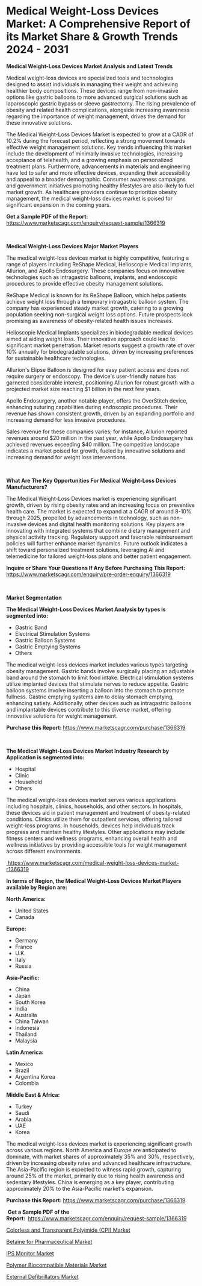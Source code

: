 <p><h1>Medical Weight-Loss Devices Market: A Comprehensive Report of its Market Share & Growth Trends 2024 - 2031</h1></p><p><strong>Medical Weight-Loss Devices Market Analysis and Latest Trends</strong></p>
<p><p>Medical weight-loss devices are specialized tools and technologies designed to assist individuals in managing their weight and achieving healthier body compositions. These devices range from non-invasive options like gastric balloons to more advanced surgical solutions such as laparoscopic gastric bypass or sleeve gastrectomy. The rising prevalence of obesity and related health complications, alongside increasing awareness regarding the importance of weight management, drives the demand for these innovative solutions.</p><p>The Medical Weight-Loss Devices Market is expected to grow at a CAGR of 10.2% during the forecast period, reflecting a strong movement towards effective weight management solutions. Key trends influencing this market include the development of minimally invasive technologies, increasing acceptance of telehealth, and a growing emphasis on personalized treatment plans. Furthermore, advancements in materials and engineering have led to safer and more effective devices, expanding their accessibility and appeal to a broader demographic. Consumer awareness campaigns and government initiatives promoting healthy lifestyles are also likely to fuel market growth. As healthcare providers continue to prioritize obesity management, the medical weight-loss devices market is poised for significant expansion in the coming years.</p></p>
<p><strong>Get a Sample PDF of the Report:&nbsp;</strong> <a href="https://www.marketscagr.com/enquiry/request-sample/1366319">https://www.marketscagr.com/enquiry/request-sample/1366319</a></p>
<p>&nbsp;</p>
<p><strong>Medical Weight-Loss Devices Major Market Players</strong></p>
<p><p>The medical weight-loss devices market is highly competitive, featuring a range of players including ReShape Medical, Helioscopie Medical Implants, Allurion, and Apollo Endosurgery. These companies focus on innovative technologies such as intragastric balloons, implants, and endoscopic procedures to provide effective obesity management solutions.</p><p>ReShape Medical is known for its ReShape Balloon, which helps patients achieve weight loss through a temporary intragastric balloon system. The company has experienced steady market growth, catering to a growing population seeking non-surgical weight loss options. Future prospects look promising as awareness of obesity-related health issues increases.</p><p>Helioscopie Medical Implants specializes in biodegradable medical devices aimed at aiding weight loss. Their innovative approach could lead to significant market penetration. Market reports suggest a growth rate of over 10% annually for biodegradable solutions, driven by increasing preferences for sustainable healthcare technologies.</p><p>Allurion's Elipse Balloon is designed for easy patient access and does not require surgery or endoscopy. The device's user-friendly nature has garnered considerable interest, positioning Allurion for robust growth with a projected market size reaching $1 billion in the next few years.</p><p>Apollo Endosurgery, another notable player, offers the OverStitch device, enhancing suturing capabilities during endoscopic procedures. Their revenue has shown consistent growth, driven by an expanding portfolio and increasing demand for less invasive procedures.</p><p>Sales revenue for these companies varies; for instance, Allurion reported revenues around $20 million in the past year, while Apollo Endosurgery has achieved revenues exceeding $40 million. The competitive landscape indicates a market poised for growth, fueled by innovative solutions and increasing demand for weight loss interventions.</p></p>
<p>&nbsp;</p>
<p><strong>What Are The Key Opportunities For Medical Weight-Loss Devices Manufacturers?</strong></p>
<p><p>The Medical Weight-Loss Devices market is experiencing significant growth, driven by rising obesity rates and an increasing focus on preventive health care. The market is expected to expand at a CAGR of around 8-10% through 2025, propelled by advancements in technology, such as non-invasive devices and digital health monitoring solutions. Key players are innovating with integrated systems that combine dietary management and physical activity tracking. Regulatory support and favorable reimbursement policies will further enhance market dynamics. Future outlook indicates a shift toward personalized treatment solutions, leveraging AI and telemedicine for tailored weight-loss plans and better patient engagement.</p></p>
<p><strong>Inquire or Share Your Questions If Any Before Purchasing This Report:</strong> <a href="https://www.marketscagr.com/enquiry/pre-order-enquiry/1366319">https://www.marketscagr.com/enquiry/pre-order-enquiry/1366319</a></p>
<p>&nbsp;</p>
<p><strong>Market Segmentation</strong></p>
<p><strong>The Medical Weight-Loss Devices Market Analysis by types is segmented into:</strong></p>
<p><ul><li>Gastric Band</li><li>Electrical Stimulation Systems</li><li>Gastric Balloon Systems</li><li>Gastric Emptying Systems</li><li>Others</li></ul></p>
<p><p>The medical weight-loss devices market includes various types targeting obesity management. Gastric bands involve surgically placing an adjustable band around the stomach to limit food intake. Electrical stimulation systems utilize implanted devices that stimulate nerves to reduce appetite. Gastric balloon systems involve inserting a balloon into the stomach to promote fullness. Gastric emptying systems aim to delay stomach emptying, enhancing satiety. Additionally, other devices such as intragastric balloons and implantable devices contribute to this diverse market, offering innovative solutions for weight management.</p></p>
<p><strong>Purchase this Report:&nbsp;</strong><a href="https://www.marketscagr.com/purchase/1366319">https://www.marketscagr.com/purchase/1366319</a></p>
<p>&nbsp;</p>
<p><strong>The Medical Weight-Loss Devices Market Industry Research by Application is segmented into:</strong></p>
<p><ul><li>Hospital</li><li>Clinic</li><li>Household</li><li>Others</li></ul></p>
<p><p>The medical weight-loss devices market serves various applications including hospitals, clinics, households, and other sectors. In hospitals, these devices aid in patient management and treatment of obesity-related conditions. Clinics utilize them for outpatient services, offering tailored weight-loss programs. In households, devices help individuals track progress and maintain healthy lifestyles. Other applications may include fitness centers and wellness programs, enhancing overall health and wellness initiatives by providing accessible tools for weight management across different environments.</p></p>
<p><a href="https://www.marketscagr.com/medical-weight-loss-devices-market-r1366319">&nbsp;https://www.marketscagr.com/medical-weight-loss-devices-market-r1366319</a></p>
<p><strong>In terms of Region, the Medical Weight-Loss Devices Market Players available by Region are:</strong></p>
<p>
    <p> <strong> North America: </strong>
        <ul>
            <li>United States</li>
            <li>Canada</li>
        </ul>
        </p> 
    <p> <strong> Europe: </strong>
        <ul>
            <li>Germany</li>
            <li>France</li>
            <li>U.K.</li>
            <li>Italy</li>
            <li>Russia</li>
        </ul>
        </p> 
    <p> <strong> Asia-Pacific: </strong>
        <ul>
            <li>China</li>
            <li>Japan</li>
            <li>South Korea</li>
            <li>India</li>
            <li>Australia</li>
            <li>China Taiwan</li>
            <li>Indonesia</li>
            <li>Thailand</li>
            <li>Malaysia</li>
        </ul>
        </p> 
    <p> <strong> Latin America: </strong>
        <ul>
            <li>Mexico</li>
            <li>Brazil</li>
            <li>Argentina Korea</li>
            <li>Colombia</li>
        </ul>
        </p> 
    <p> <strong> Middle East & Africa: </strong>
        <ul>
            <li>Turkey</li>
            <li>Saudi</li>
            <li>Arabia</li>
            <li>UAE</li>
            <li>Korea</li>
        </ul>
    </p>
    </p>
<p><p>The medical weight-loss devices market is experiencing significant growth across various regions. North America and Europe are anticipated to dominate, with market shares of approximately 35% and 30%, respectively, driven by increasing obesity rates and advanced healthcare infrastructure. The Asia-Pacific region is expected to witness rapid growth, capturing around 25% of the market, primarily due to rising health awareness and sedentary lifestyles. China is emerging as a key player, contributing approximately 20% to the Asia-Pacific market's expansion.</p></p>
<p><strong>Purchase this Report: </strong><a href="https://www.marketscagr.com/purchase/1366319">https://www.marketscagr.com/purchase/1366319</a></p>
<p>&nbsp;<strong>Get a Sample PDF of the Report:&nbsp;&nbsp;</strong><a href="https://www.marketscagr.com/enquiry/request-sample/1366319">https://www.marketscagr.com/enquiry/request-sample/1366319</a></p>
<p><strong></strong></p>
<p><p><a href="https://github.com/provorikovar/Market-Research-Report-List-6/blob/main/colorless-and-transparent-polyimide-cpi-market.md">Colorless and Transparent Polyimide (CPI) Market</a></p><p><a href="https://issuu.com/reportprime-2/docs/betaine-for-pharmaceutical-market-s_cf7ea5adc756c4">Betaine for Pharmaceutical Market</a></p><p><a href="https://www.linkedin.com/pulse/ips-monitor-market-size-share-trends-analysis-report-4jefe?trackingId=7P7ewX%2FQS86ZG%2F%2B2f40Y2w%3D%3D">IPS Monitor Market</a></p><p><a href="https://issuu.com/reportprime-2/docs/polymer-biocompatible-materials-mar_378df0dc6e110c">Polymer Biocompatible Materials Market</a></p><p><a href="https://www.linkedin.com/pulse/what-driving-global-external-defibrillators-market-dive-trends-ofitf?trackingId=r7%2Bd8Y7mSuO2J7cuvooYpg%3D%3D">External Defibrillators Market</a></p></p>